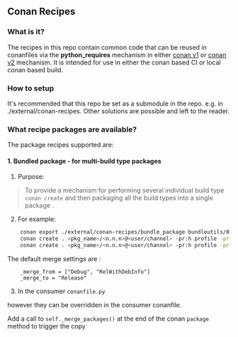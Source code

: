 ## Conan Recipes


### What is it?

The recipes in this repo contain common code that can be reused in conanfiles via the **python_requires** mechanism in either [conan v1](https://docs.conan.io/en/1.62/extending/python_requires.html) or [conan v2](https://docs.conan.io/2.0/reference/extensions/python_requires.html) mechanism. It is intended for use in either the conan based CI or local conan based build.

### How to setup

It's recommended that this repo be set as a submodule in the repo. e.g. in ./external/conan-recipes. Other solutions are possible and left to the reader.

### What recipe packages are available?

The package recipes supported are:

#### 1. Bundled package - for multi-build type packages

1. Purpose: 

> To provide a mechanism for performing several individual build type `conan create` and then packaging all the build types into a single package . 

2. For example: 

```sh
    conan export ./external/conan-recipes/bundle_package bundleutils/0.1@lkeb/stable
    conan create . <pkg_name>/<n.n.n>@<user/channel> -pr:h profile -pr:b profile
    conan create . <pkg_name>/<n.n.n>@<user/channel> -pr:h profile -pr:b profile -s build_type=Debug -o merge_package=True
```

The default merge settings are : 

```
    _merge_from = ["Debug", "RelWithDebInfo"]
    _merge_to = "Release"
```
3. In the consumer `conanfile.py`


however they can be overridden in the consumer conanfile. 

Add a call to `self._merge_packages()` at the end of the conan `package` method to trigger the copy


